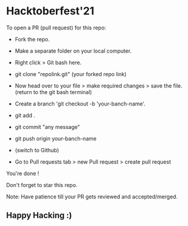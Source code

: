 # Hacktoberfest'21

To open a PR (pull request) for this repo:

* Fork the repo.
* Make a separate folder on your local computer.

* Right click > Git bash here.
* git clone "repolink.git" (your forked repo link)

* Now head over to your file > make required changes > save the file.
(return to the git bash terminal)
* Create a branch 'git checkout -b 'your-banch-name'.
* git add .
* git commit "any message"
* git push origin your-banch-name
* (switch to Github)
* Go to Pull requests tab > new Pull request > create pull request

You're done !

Don't forget to star this repo. 

Note: Have patience till your PR gets reviewed and accepted/merged.

## Happy Hacking :)
